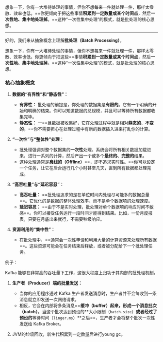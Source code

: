 想象一下，你有一大堆待处理的事情，但你不想每来一件就处理一件，那样太零散、效率也低。==你更倾向于把这些事情**积累到一定数量或某个时间点**，然后**一次性地、集中地处理掉**。==这种“一次性集中处理”的模式，就是批处理的核心思想。

---

好的，我们来从抽象概念上理解**批处理（Batch Processing）**。

想象一下，你有一大堆待处理的事情，但你不想每来一件就处理一件，那样太零散、效率也低。你更倾向于把这些==事情**积累到一定数量或某个时间点**，然后**一次性地、集中地处理掉**。==这种“一次性集中处理”的模式，就是批处理的核心思想。

### 核心抽象概念

1. **数据的“有界性”和“静态性”：**
    
    - **有界性：** 批处理的前提是，你处理的数据集是**有限的**。它有一个明确的开始和明确的结束。你可以知道数据的总规模，并且可以等待所有数据都收集完毕。
    - **静态性：** 一==旦数据被收集好，它在处理过程中就是相对**静态的**、**不变的**。==你不需要担心在处理过程中有新的数据插入进来打乱你的计算。
2. **“一次性”与“整体性”处理：**
    
    - 批处理强调对整个数据集的**一次性**处理。系统会将所有相关数据加载进来，进行一系列的计算，然后产出一个或多个**最终的、完整的**结果。
    - 这种处理通常是**离线的（Offline）**==，即不追求实时性。==你可以设定一个任务，让它在后台运行几个小时甚至几天，直到所有数据都处理完成。
3. **“高吞吐量”与“延迟容忍”：**
    
    - **高吞吐量：** ==批处理追求的是在单位时间内处理尽可能多的数据总量==。它优化的是数据的整体处理效率，而不是单个数据项的处理速度。
    - **延迟容忍：** ==由于不是实时处理，批处理对单个数据项的响应时间不敏感==。你可以接受任务运行一段时间才能得到结果。比如，一份月度报表，只要在月底出来就行，不需要秒级响应。
4. **资源利用的“集中性”：**
    
    - 在批处理中，==通常会一次性申请和利用大量的计算资源来处理所有数据==。这些资源可能会在任务结束后释放，或者被分配给下一个批处理任务。

例子：

Kafka 能够在非常高的吞吐量下工作，这很大程度上归功于其内部的批处理机制。

1. **生产者（Producer）端的批量发送：**
    
    - 当你的应用程序通过 Kafka 生产者发送消息时，生产者并不会每收到一条消息就立即发送一次网络请求。
    - 相反，它会在内部将多条消息==**缓冲（buffer）**起来，形成一个**消息批次（batch）**。当这个批次达到预设的**大小限制（`batch.size`）**或者经过了预设的**等待时间（`linger.ms`）**之后==，生产者才会将整个批次一次性发送给 Kafka Broker。

2. JVM的垃圾回收，新生代积累到一定数量后进行young gc。 